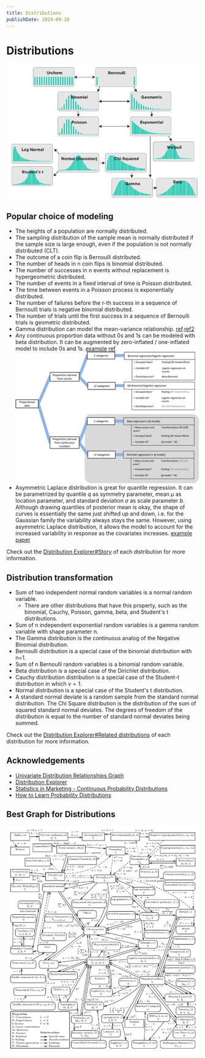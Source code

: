 ```yaml
---
title: Distributions
publishDate: 2024-09-20
---
```


# Distributions

![Distribution transformation](./images/distribution_transformations.png)

## Popular choice of modeling

- The heights of a population are normally distributed.
- The sampling distribution of the sample mean is normally distributed if the sample size is large enough, even if the population is not normally distributed (CLT).
- The outcome of a coin flip is Bernoulli distributed.
- The number of heads in n coin flips is binomial distributed.
- The number of successes in n events without replacement is hypergeometric distributed.
- The number of events in a fixed interval of time is Poisson distributed.
- The time between events in a Poisson process is exponentially distributed.
- The number of failures before the r-th success in a sequence of Bernoulli trials is negative binomial distributed.
- The number of trials until the first success in a sequence of Bernoulli trials is geometric distributed.
- Gamma distribution can model the mean-variance relationship. [ref](https://besjournals.onlinelibrary.wiley.com/doi/pdf/10.1111/2041-210X.12843).[ref2](https://biol609.github.io/lectures/13_zinfl.html#53_The_error_generating_process)
- Any continuous proportion data without 0s and 1s can be modeled with beta distribution. It can be augmented by zero-inflated / one-inflated model to include 0s and 1s. [example](https://www.andrewheiss.com/blog/2021/11/08/beta-regression-guide/) [ref](https://besjournals.onlinelibrary.wiley.com/doi/10.1111/2041-210X.13234) ![proportional data](./images/proportional_data_decision_tree.webp)
- Asymmetric Laplace distribution is great for quantile regression. It can be parametrized by quantile $q$ as symmetry parameter, mean $\mu$ as location parameter, and standard deviation $\sigma$ as scale parameter $b$. Although drawing quantiles of posterior mean is okay, the shape of curves is essentially the same just shifted up and down, i.e. for the Gaussian family the variability always stays the same. However, using asymmetric Laplace distribution, it allows the model to account for the increased variability in response as the covariates increases. [example](https://www.pymc.io/projects/bart/en/latest/examples/bart_quantile_regression.html#asymmetric-laplace-distribution) [paper](https://doi.org/10.1093/biostatistics/kxj039)

Check out the [Distribution Explorer#Story](https://distribution-explorer.github.io/discrete/poisson.html) of each distribution for more information.

## Distribution transformation

- Sum of two independent normal random variables is a normal random variable.
  - There are other distributions that have this property, such as the binomial, Cauchy, Poisson, gamma, beta, and Student's t distributions.
- Sum of n independent exponential random variables is a gamma random variable with shape parameter n.
- The Gamma distribution is the continuous analog of the Negative Binomial distribution.
- Bernoulli distribution is a special case of the binomial distribution with n=1.
- Sum of n Bernoulli random variables is a binomial random variable.
- Beta distribution is a special case of the Dirichlet distribution.
- Cauchy distribution distribution is a special case of the Student-t distribution in which $v=1$.
- Normal distribution is a special case of the Student's t distribution.
- A standard normal deviate is a random sample from the standard normal distribution. The Chi Square distribution is the distribution of the sum of squared standard normal deviates. The degrees of freedom of the distribution is equal to the number of standard normal deviates being summed.

Check out the [Distribution Explorer#Related distributions](https://distribution-explorer.github.io/multivariate_continuous/dirichlet.html) of each distribution for more information.

## Acknowledgements

- [Univariate Distribution Relationships Graph](https://www.math.wm.edu/~leemis/chart/UDR/UDR.html)
- [Distribution Explorer](https://distribution-explorer.github.io/index.html)
- [Statistics in Marketing - Continuous Probability Distributions](https://bernard-mlab.com/post/probability-distribution2/)
- [How to Learn Probability Distributions](https://www.youtube.com/watch?v=mBCiKUzwdMs)

## Best Graph for Distributions

![Univariate Distribution Relationship](./images/univariate_distribution_relationship.png)
